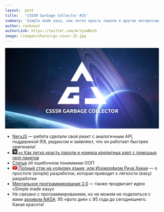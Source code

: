 ```yaml
---
layout:  post
title:   'CSSSR Garbage Collector #25'
summary: 'Simple made easy, как легко красть пароли и другие интересные материалы из наших чатов'
author: reshnaut
authorLink: https://twitter.com/ArtyomResh
image: /images/share/cgc-cover-25.jpg
---
```


[github]: /images/icons/github.png
[medium]: /images/icons/medium.png
[yt]: /images/icons/youtube.png

![CSSSR Garbage Collector](/images/share/cgc-cover-25.jpg)

- [NervJS](https://github.com/NervJS/nerv) — ребята сделали свой реакт с аналогичным API, поддержкой IE8, редаксом и заявляют, что он работает быстрее оригинала!
- [![medium] `en` Как легко красть пароли и номера кредитных карт с помощью npm пакетов](https://hackernoon.com/im-harvesting-credit-card-numbers-and-passwords-from-your-site-here-s-how-9a8cb347c5b5)
- [Статья](http://vasily.polovnyov.ru/posts/poodr-1.html) об ошибочном понимании ООП
- [![yt] Полный стэк на «одном» языке, или Изоморфизм Рича Хикки](https://www.youtube.com/watch?v=b-Eq4YV4uwc&t=2s) — о простоте (simple) разработки, которая приводит к лёгкости (easy) разработки
- [Ментальное программирование 2.0](https://devconf.ru/ru/offers/328) — также продвигает идею «Simple made easy»
- Не связано с программированием, но не можем не поделиться с вами [архивом NASA](https://apod.nasa.gov/apod/archivepix.html): 95 «фото дня» с 95 года до сегодняшнего. Какая красота! 
